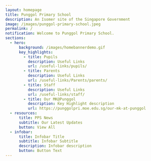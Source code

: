 ```yaml
---
layout: homepage
title: Punggol Primary School
description: An Isomer site of the Singapore Government
image: /images/punggol-primary-school.jpeg
permalink: /
notification: Welcome to Punggol Primary School.
sections:
  - hero:
      background: /images/homebannerdemo.gif
      key_highlights:
        - title: Pupils
          description: Useful Links
          url: /useful-links/pupils/
        - title: Parents
          description: Useful Links
          url: /useful-links/Parents/parents/
        - title: Staff
          description: Useful Links
          url: /useful-links/staff/
        - title: Our MK@Punggol
          description: Key Highlight description
          url: https://punggolpri.moe.edu.sg/our-mk-at-punggol
  - resources:
      title: PPS News
      subtitle: Our Latest Updates
      button: View All
  - infobar:
      title: Infobar Title
      subtitle: Infobar Subtitle
      description: Infobar description
      button: Button Text
---
```

